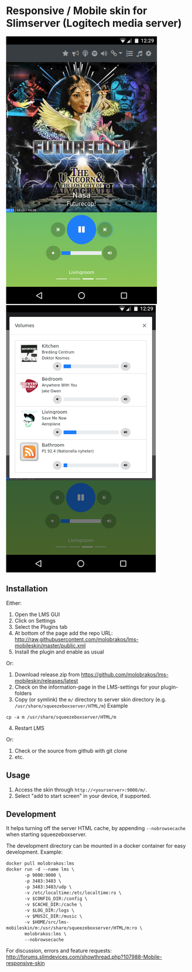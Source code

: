 # Responsive / Mobile skin for Slimserver (Logitech media server)

![ScreenShot](screenshot_01.png)
![ScreenShot](screenshot_02.png)

## Installation

Either:

1. Open the LMS GUI
2. Click on Settings
3. Select the Plugins tab
4. At bottom of the page add the repo URL: http://raw.githubusercontent.com/molobrakos/lms-mobileskin/master/public.xml
5. Install the plugin and enable as usual

Or:

1. Download release.zip from https://github.com/molobrakos/lms-mobileskin/releases/latest
2. Check on the information-page in the LMS-settings for your plugin-folders
3. Copy (or symlink) the ```m/``` directory to server skin directory (e.g. ```/usr/share/squeezeboxserver/HTML/m```)
Example
```
cp -a m /usr/share/squeezeboxserver/HTML/m
```
4. Restart LMS

Or:

1. Check or the source from github with git clone
2. etc.

## Usage

1. Access the skin through ```http://<yourserver>:9000/m/```.
2. Select "add to start screen" in your device, if supported.

## Development

It helps turning off the server HTML cache, by appending ```--nobrowsecache``` when starting squeezeboxserver.

The development directory can be mounted in a docker container for easy development.
Example:

```
docker pull molobrakos:lms
docker run -d --name lms \
       -p 9000:9000 \
       -p 3483:3483 \
       -p 3483:3483/udp \
       -v /etc/localtime:/etc/localtime:ro \
       -v $CONFIG_DIR:/config \
       -v $CACHE_DIR:/cache \
       -v $LOG_DIR:/logs \
       -v $MUSIC_DIR:/music \
       -v $HOME/src/lms-mobileskin/m:/usr/share/squeezeboxserver/HTML/m:ro \
       molobrakos:lms \
       --nobrowsecache
```

For discussion, errors and feature requests: http://forums.slimdevices.com/showthread.php?107988-Mobile-responsive-skin
